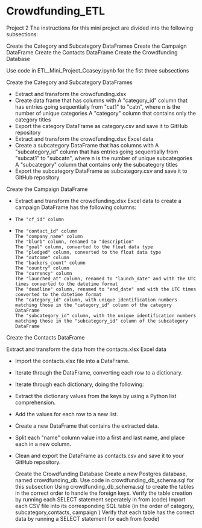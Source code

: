 # Crowdfunding_ETL
Project 2
The instructions for this mini project are divided into the following subsections:

Create the Category and Subcategory DataFrames
Create the Campaign DataFrame
Create the Contacts DataFrame
Create the Crowdfunding Database

Use code in ETL_Mini_Project_Ccasey.ipynb for the fist three subsections

Create the Category and Subcategory DataFrames 
 
  - Extract and transform the crowdfunding.xlsx
  - Create data frame that has columns with
        A "category_id" column that has entries going sequentially from "cat1" to "catn", where n is the number of unique categories
        A "category" column that contains only the category titles
- Export the category DataFrame as category.csv and save it to GitHub repository
- Extract and transform the crowdfunding.xlsx Excel data
- Create a subcategory DataFrame that has columns with
    A "subcategory_id" column that has entries going sequentially from "subcat1" to "subcatn", where n is the number of unique subcategories
    A "subcategory" column that contains only the subcategory titles
- Export the subcategory DataFrame as subcategory.csv and save it to GitHub repository

Create the Campaign DataFrame

- Extract and transform the crowdfunding.xlsx Excel data to create a campaign DataFrame has the following columns:
-     The "cf_id" column
-     The "contact_id" column
      The "company_name" column
      The "blurb" column, renamed to "description"
      The "goal" column, converted to the float data type
      The "pledged" column, converted to the float data type
      The "outcome" column
      The "backers_count" column
      The "country" column
      The "currency" column
      The "launched_at" column, renamed to "launch_date" and with the UTC times converted to the datetime format
      The "deadline" column, renamed to "end_date" and with the UTC times converted to the datetime format
      The "category_id" column, with unique identification numbers matching those in the "category_id" column of the category DataFrame
      The "subcategory_id" column, with the unique identification numbers matching those in the "subcategory_id" column of the subcategory DataFrame

 Create the Contacts DataFrame
 
 Extract and transform the data from the contacts.xlsx Excel data   
- Import the contacts.xlsx file into a DataFrame.
- Iterate through the DataFrame, converting each row to a dictionary.
- Iterate through each dictionary, doing the following:
- Extract the dictionary values from the keys by using a Python list comprehension.
- Add the values for each row to a new list.
- Create a new DataFrame that contains the extracted data.
- Split each "name" column value into a first and last name, and place each in a new column.
- Clean and export the DataFrame as contacts.csv and save it to your GitHub repository.

  Create the Crowdfunding Database
Create a new Postgres database, named crowdfunding_db.
Use code in crowdfunding_db_schema.sql for this subsection
Using crowdfunding_db_schema.sql to create the tables in the correct order to handle the foreign keys.
Verify the table creation by running each SELECT statement seperately in from (code)
Import each CSV file into its corresponding SQL table (in the order of category, subcategory,contacts, campaign )
Verify that each table has the correct data by running a SELECT statement for each from (code)

   
